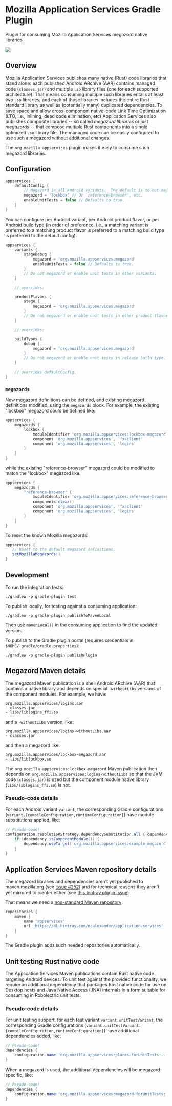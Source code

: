 # Mozilla Application Services Gradle Plugin

Plugin for consuming Mozilla Application Services megazord native libraries.

<p align="left">
    <a alt="Version badge" href="https://plugins.gradle.org/plugin/org.mozilla.appservices.gradle-plugin">
        <img src="https://img.shields.io/maven-metadata/v/https/plugins.gradle.org/m2/org/mozilla/appservices/org.mozilla.appservices.gradle.plugin/maven-metadata.xml.svg?label=org.mozilla.appservices&colorB=brightgreen" /></a>
</p>

## Overview

Mozilla Application Services publishes many native (Rust) code libraries that stand alone: each
published Android ARchive (AAR) contains managed code (`classes.jar`) and multiple `.so` library
files (one for each supported architecture).  That means consuming multiple such libraries entails
at least two `.so` libraries, and each of those libraries includes the entire Rust standard library
as well as (potentially many) duplicated dependencies.  To save space and allow cross-component
native-code Link Time Optimization (LTO, i.e., inlining, dead code elimination, etc) Application
Services also publishes composite libraries -- so called *megazord libraries* or just *megazords* --
that compose multiple Rust components into a single optimized `.so` library file.  The managed code
can be easily configured to use such a megazord without additional changes.

The `org.mozilla.appservices` plugin makes it easy to consume such megazord libraries.

## Configuration

```groovy
appservices {
    defaultConfig {
        // Megazord in all Android variants.  The default is to not megazord.
        megazord = 'lockbox' // Or 'reference-browser', etc.
        enableUnitTests = false // Defaults to true.
    }
}
```

You can configure per Android variant, per Android product flavor, or per Android build
type (in order of preference, i.e., a matching variant is preferred to a matching product flavor is
preferred to a matching build type is preferred to the default config).

```groovy
appservices {
    variants {
        stageDebug {
            megazord = 'org.mozilla.appservices.megazord'
            enableUnitTests = false // Defaults to true.
        }
        // Do not megazord or enable unit tests in other variants.
    }

    // overrides:

    productFlavors {
        stage {
            megazord = 'org.mozilla.appservices.megazord'
        }
        // Do not megazord or enable unit tests in other product flavors.
    }

    // overrides:

    buildTypes {
        debug {
            megazord = 'org.mozilla.appservices.megazord'
        }
        // Do not megazord or enable unit tests in release build type.
    }

    // overrides defaultConfig.
}
```

### `megazords`

New megazord definitions can be defined, and existing megazord definitions modified, using the
`megazords` block.  For example, the existing "lockbox" megazord could be defined like:

```groovy
appservices {
    megazords {
        lockbox {
            moduleIdentifier 'org.mozilla.appservices:lockbox-megazord'
            component 'org.mozilla.appservices', 'fxaclient'
            component 'org.mozilla.appservices', 'logins'
        }
    }
}
```

while the existing "reference-browser" megazord could be modified to match the "lockbox" megazord
like:

```groovy
appservices {
    megazords {
        "reference-browser" {
            moduleIdentifier 'org.mozilla.appservices:reference-browser-megazord'
            components.clear()
            component 'org.mozilla.appservices', 'fxaclient'
            component 'org.mozilla.appservices', 'logins'
        }
    }
}
```

To reset the known Mozilla megazords:

```groovy
appservices {
   // Reset to the default megazord definitions.
   setMozillaMegazords()
}
```

## Development

To run the integration tests:

```
./gradlew -p gradle-plugin test
```

To publish locally, for testing against a consuming application:

```
./gradlew -p gradle-plugin publishToMavenLocal
```

Then use `mavenLocal()` in the consuming application to find the updated version.

To publish to the Gradle plugin portal (requires credentials in `$HOME/.gradle/gradle.properties`):

```
./gradlew -p gradle-plugin publishPlugin
```

## Megazord Maven details

The megazord Maven publication is a shell Android ARchive (AAR) that contains a native library and
depends on special `-withoutLibs` versions of the component modules.  For example, we have:

```
org.mozilla.appservices/logins.aar
- classes.jar
- libs/liblogins_ffi.so
```

and a `-withoutLibs` version, like:

```
org.mozilla.appservices/logins-withoutLibs.aar
- classes.jar
```

and then a megazord like:

```
org.mozilla.appservices/lockbox-megazord.aar
- libs/liblockbox.so
```

The `org.mozilla.appservices:lockbox-megazord` Maven publication then depends on
`org.mozilla.appservices:logins-withoutLibs` so that the JVM code (`classes.jar`) is used but
the component module native library (`libs/liblogins_ffi.so`) is not.

### Pseudo-code details

For each Android variant `variant`, the corresponding Gradle configurations
(`variant.{compileConfiguration,runtimeConfiguration}`) have module substitutions applied, like:

```groovy
// Pseudo-code!
configuration.resolutionStrategy.dependencySubstitution.all { dependency ->
    if (dependency.isComponentModule()) {
        dependency.useTarget('org.mozilla.appservices:example-megazord:...')
    }
}
```

## Application Services Maven repository details

The megazord libraries and dependencies aren't yet published to maven.mozilla.org (see
[issue #252](https://github.com/mozilla/application-services/issues/252)) and for technical reasons
they aren't yet mirrored to jcenter either (see
[this bintray plugin issue](https://github.com/bintray/gradle-bintray-plugin/issues/130)).

That means we need a [non-standard Maven repository](https://bintray.com/ncalexander/application-services):
```groovy
repositories {
    maven {
        name 'appservices'
        url 'https://dl.bintray.com/ncalexander/application-services'
    }
}
```

The Gradle plugin adds such needed repositories automatically.

## Unit testing Rust native code

The Application Services Maven publications contain Rust native code targeting Android devices.  To
unit test against the provided functionality, we require an additional dependency that packages Rust
native code for use on Desktop hosts and Java Native Access (JNA) internals in a form suitable for
consuming in Robolectric unit tests.

### Pseudo-code details

For unit testing support, for each test variant `variant.unitTestVariant`, the corresponding Gradle
configurations (`variant.unitTestVariant.{compileConfiguration,runtimeConfiguration}`) have
additional dependencies added, like:

```groovy
// Pseudo-code!
dependencies {
    configuration.name 'org.mozilla.appservices:places-forUnitTests:...'
}
```

When a megazord is used, the additional dependencies will be megazord-specific, like:


```groovy
// Pseudo-code!
dependencies {
    configuration.name 'org.mozilla.appservices:megazord-forUnitTests:...'
}
```
